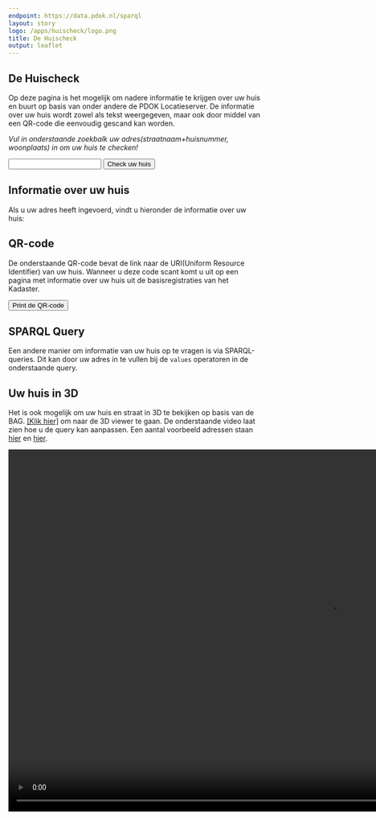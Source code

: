 ```yaml
---
endpoint: https://data.pdok.nl/sparql
layout: story
logo: /apps/huischeck/logo.png
title: De Huischeck
output: leaflet
---
```


<script type="text/javascript" src="/assets/js/qrious.min.js"></script>
<script src="/assets/js/qr-code-with-logo.browser.min.js"></script>

## De Huischeck
Op deze pagina is het mogelijk om nadere informatie te krijgen over uw huis en buurt op basis van onder andere de PDOK Locatieserver.
De informatie over uw huis wordt zowel als tekst weergegeven, maar ook door middel van een QR-code die eenvoudig gescand kan worden.

*Vul in onderstaande zoekbalk uw adres(straatnaam+huisnummer, woonplaats) in om uw huis te checken!*

  <div>
    <input name="q" id="adres" value="">
    <button id='huischeck_now'>Check uw huis</button>
    <script type="text/javascript" src="/apps/huischeck/huischeck_fetch.js"></script>
  </div>

## Informatie over uw huis
Als u uw adres heeft ingevoerd, vindt u hieronder de informatie over uw huis:

<div><p id="AdressInfo"></p></div>

## QR-code
De onderstaande QR-code bevat de link naar de URI(Uniform Resource Identifier) van uw huis. Wanneer u deze code scant komt u uit op een pagina met informatie over uw huis uit de basisregistraties van het Kadaster.

<div id="qrcode"><canvas id="qrcodeCanvas"/></div>
<button id="printQRcode">Print de QR-code</button>

## SPARQL Query
Een andere manier om informatie van uw huis op te vragen is via SPARQL-queries. Dit kan door uw adres in te vullen bij de <code>values</code> operatoren in de onderstaande query.

<query data-endpoint="https://data.pdok.nl/sparql"
       data-query-ref="huischeck_sparql.rq"
       data-output="geo">
</query>

## Uw huis in 3D
Het is ook mogelijk om uw huis en straat in 3D te bekijken op basis van de BAG. <a href="https://stories.triply.cc/kadaster/3d-bag/">[Klik hier]</a>
om naar de 3D viewer te gaan.
De onderstaande video laat zien hoe u de query kan aanpassen. Een aantal voorbeeld adressen staan [hier](https://data.labs.pdok.nl/apps/huischeck/queryResults100best.xlsx) en [hier](https://data.labs.pdok.nl/apps/huischeck/queryResults100bestUnique.xlsx).

<video width="1280" height="720" controls>
  <source src="3Dbag_voorbeeld.mp4" type="video/mp4">
  Your browser does not support the video tag.
</video>

